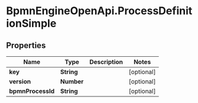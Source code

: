 # BpmnEngineOpenApi.ProcessDefinitionSimple

## Properties

Name | Type | Description | Notes
------------ | ------------- | ------------- | -------------
**key** | **String** |  | [optional] 
**version** | **Number** |  | [optional] 
**bpmnProcessId** | **String** |  | [optional] 


